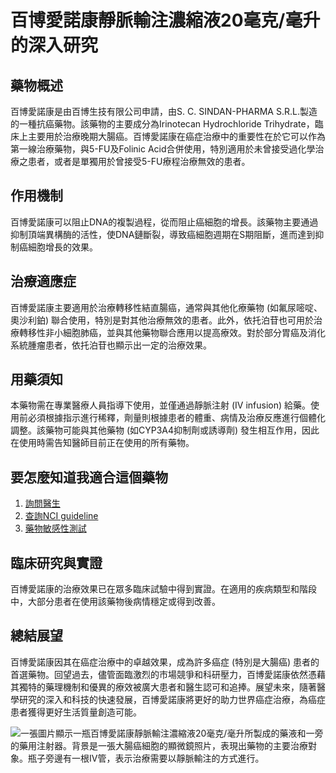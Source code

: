 # 百博愛諾康靜脈輸注濃縮液20毫克/毫升的深入研究

## 藥物概述
百博愛諾康是由百博生技有限公司申請，由S. C. SINDAN-PHARMA S.R.L.製造的一種抗癌藥物。該藥物的主要成分為Irinotecan Hydrochloride Trihydrate，臨床上主要用於治療晚期大腸癌。百博愛諾康在癌症治療中的重要性在於它可以作為第一線治療藥物，與5-FU及Folinic Acid合併使用，特別適用於未曾接受過化學治療之患者，或者是單獨用於曾接受5-FU療程治療無效的患者。

## 作用機制
百博愛諾康可以阻止DNA的複製過程，從而阻止癌細胞的增長。該藥物主要通過抑制頂端異構酶的活性，使DNA鏈斷裂，導致癌細胞週期在S期阻斷，進而達到抑制癌細胞增長的效果。

## 治療適應症
百博愛諾康主要適用於治療轉移性結直腸癌，通常與其他化療藥物 (如氟尿嘧啶、奧沙利鉑) 聯合使用，特別是對其他治療無效的患者。此外，依托泊苷也可用於治療轉移性非小細胞肺癌，並與其他藥物聯合應用以提高療效。對於部分胃癌及消化系統腫瘤患者，依托泊苷也顯示出一定的治療效果。

## 用藥須知
本藥物需在專業醫療人員指導下使用，並僅通過靜脈注射 (IV infusion) 給藥。使用前必須根據指示進行稀釋，劑量則根據患者的體重、病情及治療反應進行個體化調整。該藥物可能與其他藥物 (如CYP3A4抑制劑或誘導劑) 發生相互作用，因此在使用時需告知醫師目前正在使用的所有藥物。

## 要怎麼知道我適合這個藥物
1. [詢問醫生](./text/1-1.html)
2. [查詢NCI guideline](./text/1-2.html)
3. [藥物敏感性測試](./text/1-3.html)

## 臨床研究與實證
百博愛諾康的治療效果已在眾多臨床試驗中得到實證。在適用的疾病類型和階段中，大部分患者在使用該藥物後病情穩定或得到改善。

## 總結展望
百博愛諾康因其在癌症治療中的卓越效果，成為許多癌症 (特別是大腸癌) 患者的首選藥物。回望過去，儘管面臨激烈的市場競爭和科研壓力，百博愛諾康依然憑藉其獨特的藥理機制和優異的療效被廣大患者和醫生認可和追捧。展望未來，隨著醫學研究的深入和科技的快速發展，百博愛諾康將更好的助力世界癌症治療，為癌症患者獲得更好生活質量創造可能。

![一張圖片顯示一瓶百博愛諾康靜脈輸注濃縮液20毫克/毫升所製成的藥液和一旁的藥用注射器。背景是一張大腸癌細胞的顯微鏡照片，表現出藥物的主要治療對象。瓶子旁邊有一根IV管，表示治療需要以靜脈輸注的方式進行。](https://i.imgur.com/rludXrF.jpeg)